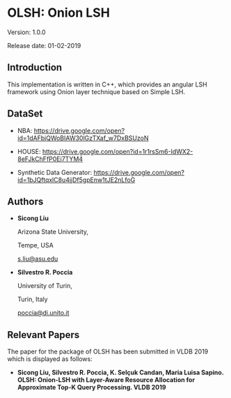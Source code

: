 # OLSH: Onion LSH

Version: 1.0.0

Release date: 01-02-2019


Introduction
--------

This implementation is written in C++, which provides an angular LSH framework 
using Onion layer technique based on Simple LSH.


DataSet
--------

* NBA: https://drive.google.com/open?id=1dAFbjQWoBIAW30lGzTXaf_w7DxBSUzoN

* HOUSE: https://drive.google.com/open?id=1r1rsSm6-IdWX2-8eFJkChFfP0Ej7TYM4

* Synthetic Data Generator: https://drive.google.com/open?id=1bJQftqxlC8u4ijDf5gpEnw1tJE2nLfoG


Authors
--------

* **Sicong Liu**

  Arizona State University,
  
  Tempe, USA 
  
  s.liu@asu.edu
  
* **Silvestro R. Poccia**

  University of Turin,
  
  Turin, Italy
  
  poccia@di.unito.it


Relevant Papers
--------

The paper for the package of OLSH has been submitted in VLDB 2019 which is 
displayed as follows:

* **Sicong Liu, Silvestro R. Poccia, K. Selçuk Candan, Maria Luisa Sapino. 
OLSH: Onion-LSH with Layer-Aware Resource Allocation for Approximate Top-K Query Processing. VLDB 2019**


